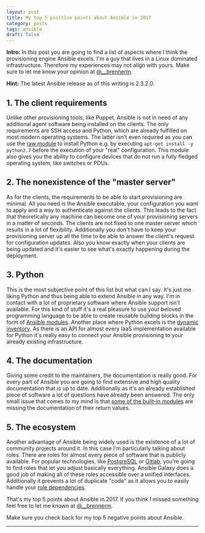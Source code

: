 ```yaml
---
layout: post
title: My top 5 positive points about Ansible in 2017
category: posts
tags: ansible
draft: false
---
```


**Intro:** In this post you are going to find a list of aspects where I think the provisioning engine Ansible excels. I'm a guy that lives in a Linux dominated infrastructure. Therefore my experiences may not align with yours. Make sure to let me know your opinion at [@__brennerm](https://twitter.com/__brennerm).

**Hint:** The latest Ansible release as of this writing is 2.3.2.0.

## 1. The client requirements
Unlike other provisioning tools, like Puppet, Ansible is not in need of any additional agent software being installed on the clients. The only requirements are SSH access and Python, which are already fulfilled on most modern operating systems. The latter isn't even required as you can use the [raw module](http://docs.ansible.com/ansible/latest/raw_module.html) to install Python e.g. by executing `apt-get install -y python2.7` before the execution of your "real" configuration. This module also gives you the ability to configure devices that do not run a fully fledged operating system, like switches or PDUs.

## 2. The nonexistence of the "master server"

As for the clients, the requirements to be able to start provisioning are minimal. All you need is the Ansible executable, your configuration you want to apply and a way to authenticate against the clients. This leads to the fact that theoretically any machine can become one of your provisioning servers in a matter of seconds. The clients are not fixed to one master server which results in a lot of flexibility. Additionally you don't have to keep your provisioning server up all the time to be able to answer the client's request for configuration updates. Also you know exactly when your clients are being updated and it's easier to see what's exactly happening during the deployment.

## 3. Python

This is the most subjective point of this list but what can I say. It's just me liking Python and thus being able to extend Ansible in any way. I'm in contact with a lot of proprietary software where Ansible support isn't available. For this kind of stuff it's a real pleasure to use your beloved programming language to be able to create reusable building blocks in the form of [Ansible modules](http://docs.ansible.com/ansible/latest/dev_guide/developing_modules.html). Another place where Python excels is the [dynamic inventory](http://docs.ansible.com/ansible/latest/intro_dynamic_inventory.html). As there is an API for almost every IaaS implementation available for Python it's really easy to connect your Ansible provisioning to your already existing infrastructure. 

## 4. The documentation

Giving some credit to the maintainers, the documentation is really good. For every part of Ansible you are going to find extensive and high quality documentation that is up to date. Additionally as it's an already established piece of software a lot of questions have already been answered. The only small issue that comes to my mind is that [some of the built-in modules](http://docs.ansible.com/ansible/latest/command_module.html) are missing the documentation of their return values.

## 5. The ecosystem

Another advantage of Ansible being widely used is the existence of a lot of community projects around it. In this case I'm particularly talking about roles. There are roles for almost every piece of software that is publicly available. For popular technologies, like [PostgreSQL](https://github.com/ANXS/postgresql/blob/master/defaults/main.yml) or [Gitlab](https://github.com/debops/ansible-gitlab/blob/master/defaults/main.yml), you're going to find roles that let you adjust basically everything. Ansible Galaxy  does a good job of making all of these roles accessible over a unified interfaces. Additionally it prevents a lot of duplicate "code" as it allows you to easily handle your  [role dependencies](http://docs.ansible.com/ansible/latest/galaxy.html#dependencies).

That's my top 5 points about Ansible in 2017. If you think I missed something feel free to let me known at [@__brennerm](https://twitter.com/__brennerm).

Make sure you check back for my top 5 negative points about Ansible.

---
